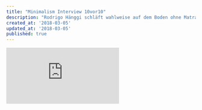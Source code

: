 ```yaml
---
title: "Minimalism Interview 10vor10"
description: "Rodrigo Hänggi schläft wahlweise auf dem Boden ohne Matratze und trägt selbst bei Eis und Schnee keine Winterjacke. Der 30-jährige Softwareprogrammierer ist Minimalist und sucht das Glück im Verzicht."
created_at: '2018-03-05'
updated_at: '2018-03-05'
published: true
---
```


<div class="video-container">
  <iframe src="https://www.youtube.com/embed/kXajtrfcR1E" frameborder="0" allow="autoplay; encrypted-media" allowfullscreen></iframe>
</div>
